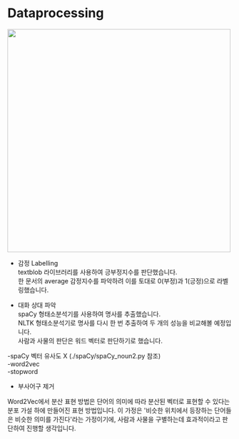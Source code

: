 # Dataprocessing
  
<img src="https://github.com/seawavve/PeekABook/blob/main/dataProcessing/labelling.png" width="500" >  
  
  + 감정 Labelling  
textblob 라이브러리를 사용하여 긍부정지수를 판단했습니다.  
한 문서의 average 감정지수를 파악하려 이를 토대로 0(부정)과 1(긍정)으로 라벨링했습니다.  
  
  + 대화 상대 파악  
 spaCy 형태소분석기를 사용하여 명사를 추출했습니다.  
 NLTK 형태소분석기로 명사를 다시 한 번 추출하여 두 개의 성능을 비교해볼 예정입니다.  
 사람과 사물의 판단은 워드 벡터로 판단하기로 했습니다.  
   
 -spaCy 벡터 유사도 X (./spaCy/spaCy_noun2.py 참조)  
 -word2vec  
 -stopword  
 - 부사어구 제거  
  
 Word2Vec에서 분산 표현 방법은 단어의 의미에 따라 분산된 벡터로 표현할 수 있다는 분포 가설 하에 만들어진 표현 방법입니다. 이 가정은 '비슷한 위치에서 등장하는 단어들은 비슷한 의미를 가진다'라는 가정이기에, 사람과 사물을 구별하는데 효과적이라고 판단하여 진행할 생각입니다. 
